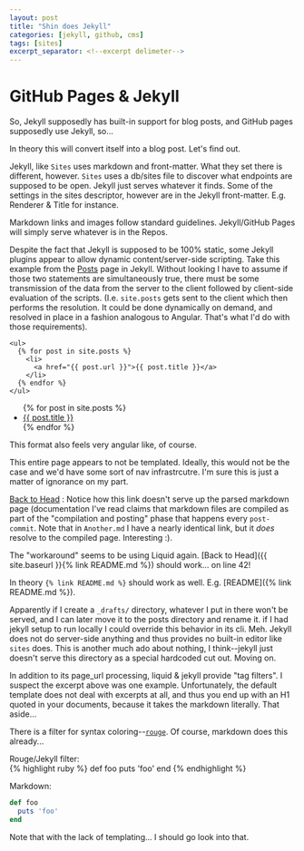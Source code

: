 ```yaml
---
layout: post
title: "Shin does Jekyll"
categories: [jekyll, github, cms]
tags: [sites]
excerpt_separator: <!--excerpt delimeter-->
---
```


# GitHub Pages & Jekyll

So, Jekyll supposedly has built-in support for blog posts, and GitHub pages supposedly use Jekyll, so...

In theory this will convert itself into a blog post.  Let's find out.

<!--excerpt delimeter-->

Jekyll, like `Sites` uses markdown and front-matter.  What they set there is different, however.  `Sites` uses a db/sites file to discover what endpoints are supposed to be open.  Jekyll just serves whatever it finds.  Some of the settings in the sites descriptor, however are in the Jekyll front-matter.  E.g. Renderer & Title for instance.

Markdown links and images follow standard guidelines.  Jekyll/GitHub Pages will simply serve whatever is in the Repos.

Despite the fact that Jekyll is supposed to be 100% static, some Jekyll plugins appear to allow dynamic content/server-side scripting.  Take this example from the [Posts](https://jekyllrb.com/docs/posts/) page in Jekyll.  Without looking I have to assume if those two statements are simultaneously true, there must be some transmission of the data from the server to the client followed by client-side evaluation of the scripts.  (I.e. `site.posts` gets sent to the client which then performs the resolution.  It could be done dynamically on demand, and resolved in place in a fashion analogous to Angular.  That's what I'd do with those requirements).

    <ul>
      {% for post in site.posts %}
        <li>
          <a href="{{ post.url }}">{{ post.title }}</a>
        </li>
      {% endfor %}
    </ul>

<ul>
  {% for post in site.posts %}
    <li>
      <a href="{{ post.url }}">{{ post.title }}</a>
    </li>
  {% endfor %}
</ul>

This format also feels very angular like, of course.

This entire page appears to not be templated.  Ideally, this would not be the case and we'd have some sort of nav infrastrcutre.  I'm sure this is just a matter of ignorance on my part.

[Back to Head](/README.md) : Notice how this link doesn't serve up the parsed markdown page (documentation I've read claims that markdown files are compiled as part of the "compilation and posting" phase that happens every `post-commit`.  Note that in `Another.md` I have a nearly identical link, but it *does* resolve to the compiled page.  Interesting :).

The "workaround" seems to be using Liquid again.  [Back to Head]({{ site.baseurl }}{% link README.md %}) should work... on line 42!

In theory `{% link README.md %}` should work as well. E.g. [README]({% link README.md %}).

Apparently if I create a `_drafts/` directory, whatever I put in there won't be served, and I can later move it to the posts directory and rename it.  if I had jekyll setup to run locally I could override this behavior in its cli.  Meh.  Jekyll does not do server-side anything and thus provides no built-in editor like `sites` does.  This is another much ado about nothing, I think--jekyll just doesn't serve this directory as a special hardcoded cut out.  Moving on.

In addition to its page_url processing, liquid & jekyll provide "tag filters".  I suspect the excerpt above was one example.  Unfortunately, the default template does not deal with excerpts at all, and thus you end up with an H1 quoted in your documents, because it takes the markdown literally.  That aside...

There is a filter for syntax coloring--[`rouge`](http://rouge.jneen.net/).  Of course, markdown does this already...

Rouge/Jekyll filter:  
{% highlight ruby %}
def foo
  puts 'foo'
end
{% endhighlight %}

Markdown:  
```ruby
def foo
  puts 'foo'
end
```

Note that with the lack of templating...  I should go look into that.


